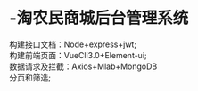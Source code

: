 # -淘农民商城后台管理系统
构建接口文档：Node+express+jwt;<br>
构建前端页面：VueCli3.0+Element-ui;<br>
数据请求及拦截：Axios+Mlab+MongoDB<br>
分页和筛选;<br>
